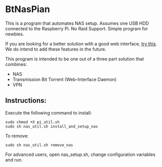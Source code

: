 # BtNasPian

This is a program that automates NAS setup. Assumes one USB HDD connected to the Raspberry Pi.
No Raid Support. Simple program for newbies.

If you are looking for a better solution with a good web interface,
 [try this](https://github.com/gurudigitalsolutions/NAS-Pi). 
 We do intend to add these features in the future.

This program is intended to be one out of a three part solution that combines:
* NAS
* Transmission Bit Torrent (Web-Interface Daemon)
* VPN

## Instructions:

Execute the following command to install:

```
sudo chmod +X pi_util.sh
sudo sh nas_util.sh install_and_setup_nas
```

To remove:
```
sudo sh nas_util.sh remove_nas
```


For advanced users, open nas_setup.sh, change configuration variables and run.
